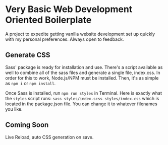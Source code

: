 # Very Basic Web Development Oriented Boilerplate
A project to expedite getting vanilla website development set up quickly with my personal preferences. Always open to feedback.

## Generate CSS
Sass' package is ready for installation and use. There's a script available as well to combine all of the sass files and generate a single file, index.css. In order for this to work, Node.js/NPM must be installed. Then, it's as simple as `npm i` or `npm install`.

Once Sass is installed, run `npm run styles` in Terminal. Here is exactly what the `styles` script runs: `sass styles/index.scss styles/index.css` which is located in the package.json file. You can change it to whatever filenames you like. 

## Coming Soon
Live Reload, auto CSS generation on save.